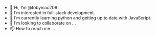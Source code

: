 - 👋 Hi, I’m @tobymac208
- 👀 I’m interested in full-stack development.
- 🌱 I’m currently learning python and getting up to date with JavaScript.
- 💞️ I’m looking to collaborate on ...
- 📫 How to reach me ...

<!---
tobymac208/tobymac208 is a ✨ special ✨ repository because its `README.md` (this file) appears on your GitHub profile.
You can click the Preview link to take a look at your changes.
--->
